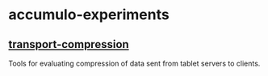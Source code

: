 # accumulo-experiments

## [transport-compression](transport-compression/README.md)

Tools for evaluating compression of data sent from tablet servers to clients.
